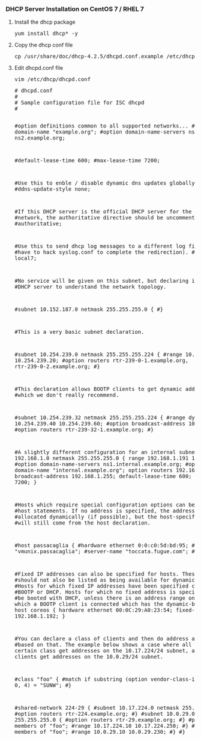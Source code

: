 <h3> DHCP Server Installation on CentOS 7 / RHEL 7 </h3>
<ol>
  <li>Install the dhcp package</li>
  <pre>yum install dhcp* -y</pre>
  <li>Copy the dhcp conf file</li>
  <pre>cp /usr/share/doc/dhcp-4.2.5/dhcpd.conf.example /etc/dhcp/dhcpd.conf</pre>
  <li>Edit dhcpd.conf file </li>
  <pre>vim /etc/dhcp/dhcpd.conf</pre>
  <pre># dhcpd.conf
#
# Sample configuration file for ISC dhcpd
#

#option definitions common to all supported networks...
#option domain-name "example.org";
#option domain-name-servers ns1.example.org, ns2.example.org;

#default-lease-time 600;
#max-lease-time 7200;

#Use this to enble / disable dynamic dns updates globally.
#ddns-update-style none;

#If this DHCP server is the official DHCP server for the local
#network, the authoritative directive should be uncommented.
#authoritative;

#Use this to send dhcp log messages to a different log file (you also
#have to hack syslog.conf to complete the redirection).
#log-facility local7;

#No service will be given on this subnet, but declaring it helps the
#DHCP server to understand the network topology.

#subnet 10.152.187.0 netmask 255.255.255.0 {
#}

#This is a very basic subnet declaration.

#subnet 10.254.239.0 netmask 255.255.255.224 {
#range 10.254.239.10 10.254.239.20;
#option routers rtr-239-0-1.example.org, rtr-239-0-2.example.org;
#}

#This declaration allows BOOTP clients to get dynamic addresses,
#which we don't really recommend.

#subnet 10.254.239.32 netmask 255.255.255.224 {
#range dynamic-bootp 10.254.239.40 10.254.239.60;
#option broadcast-address 10.254.239.31;
#option routers rtr-239-32-1.example.org;
#}

#A slightly different configuration for an internal subnet.
subnet 192.168.1.0 netmask 255.255.255.0 {
  range 192.168.1.191 192.168.1.210;
  #option domain-name-servers ns1.internal.example.org;
  #option domain-name "internal.example.org";
  option routers 192.168.1.1;
  option broadcast-address 192.168.1.255;
  default-lease-time 600;
  max-lease-time 7200;
}

#Hosts which require special configuration options can be listed in
#host statements.   If no address is specified, the address will be
#allocated dynamically (if possible), but the host-specific information
#will still come from the host declaration.

#host passacaglia {
#hardware ethernet 0:0:c0:5d:bd:95;
#filename "vmunix.passacaglia";
#server-name "toccata.fugue.com";
#}

#Fixed IP addresses can also be specified for hosts.   These addresses
#should not also be listed as being available for dynamic assignment.
#Hosts for which fixed IP addresses have been specified can boot using
#BOOTP or DHCP.   Hosts for which no fixed address is specified can only
#be booted with DHCP, unless there is an address range on the subnet
#to which a BOOTP client is connected which has the dynamic-bootp flag
#set.
host coreos {
  hardware ethernet 00:0C:29:A0:23:54;
  fixed-address 192.168.1.192;
}

#You can declare a class of clients and then do address allocation
#based on that.   The example below shows a case where all clients
#in a certain class get addresses on the 10.17.224/24 subnet, and all
#other clients get addresses on the 10.0.29/24 subnet.

#class "foo" {
#match if substring (option vendor-class-identifier, 0, 4) = "SUNW";
#}

#shared-network 224-29 {
#subnet 10.17.224.0 netmask 255.255.255.0 {
#option routers rtr-224.example.org;
#}
#subnet 10.0.29.0 netmask 255.255.255.0 {
#option routers rtr-29.example.org;
#}
#pool {
#allow members of "foo";
#range 10.17.224.10 10.17.224.250;
#}
#pool {
#deny members of "foo";
#range 10.0.29.10 10.0.29.230;
 #}
#}
</pre>
</ol>
